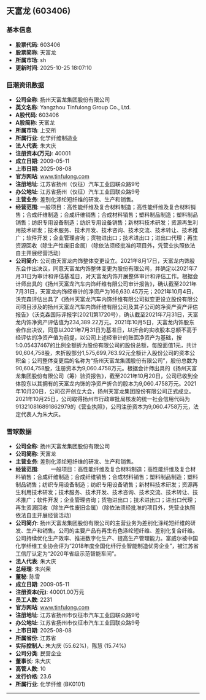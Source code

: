 ## 天富龙 (603406)

### 基本信息

- **股票代码**: 603406
- **股票简称**: 天富龙
- **所属市场**: sh
- **更新时间**: 2025-10-25 18:07:10

### 巨潮资讯数据

- **公司全称**: 扬州天富龙集团股份有限公司
- **英文名称**: Yangzhou Tinfulong Group Co., Ltd.
- **A股代码**: 603406
- **A股简称**: 天富龙
- **所属市场**: 上交所
- **所属行业**: 化学纤维制造业
- **法人代表**: 朱大庆
- **注册资本(万元)**: 40001
- **成立日期**: 2009-05-11
- **上市日期**: 2025-08-08
- **官方网站**: www.tinfulong.com
- **注册地址**: 江苏省扬州（仪征）汽车工业园联众路9号
- **办公地址**: 江苏省扬州（仪征）汽车工业园联众路9号
- **主营业务**: 差别化涤纶短纤维的研发、生产和销售。
- **经营范围**: 一般项目：高性能纤维及复合材料制造；高性能纤维及复合材料销售；合成纤维制造；合成纤维销售；合成材料销售；塑料制品制造；塑料制品销售；纺织专用设备制造；纺织专用设备销售；新材料技术研发；资源再生利用技术研发；技术服务、技术开发、技术咨询、技术交流、技术转让、技术推广；软件开发；企业管理咨询；货物进出口；技术进出口；进出口代理；再生资源回收（除生产性废旧金属）（除依法须经批准的项目外，凭营业执照依法自主开展经营活动）
- **公司简介**: 公司由天富龙内饰整体变更设立。2021年8月17日，天富龙内饰股东会作出决议，同意天富龙内饰整体变更为股份有限公司，并确定以2021年7月31日为审计和评估基准日，对天富龙内饰开展整体审计和评估工作。根据会计师出具的《扬州天富龙汽车内饰纤维有限公司审计报告》，确认截至2021年7月31日，天富龙内饰经审计的净资产为166,630.45万元；2021年10月4日，沃克森评估出具了《扬州天富龙汽车内饰纤维有限公司拟变更设立股份有限公司项目涉及的扬州天富龙汽车内饰纤维有限公司及其子公司的净资产资产评估报告》（沃克森国际评报字[2021]第1720号），确认截至2021年7月31日，天富龙内饰净资产评估值为234,389.22万元。2021年10月5日，天富龙内饰股东会作出决议，同意以2021年7月31日为基准日，以折合的实收股本总额不高于经评估的净资产值为前提，以公司上述经审计的账面净资产为基础，按1:0.05437467的比例全额折为股份有限公司的股份总额，每股面值1元，共计90,604,758股，未折股部分1,575,699,763.92元全额计入股份公司的资本公积金；公司整体变更后的名称为“扬州天富龙集团股份有限公司”，股份总数为90,604,758股，注册资本为9,060.4758万元。根据会计师出具的《扬州天富龙集团股份有限公司（筹）验资报告》，截至2021年10月20日，公司已收到全体股东以其拥有的天富龙内饰的净资产折合的股本为9,060.4758万元。2021年10月20日，公司召开创立大会，扬州天富龙集团股份有限公司正式成立。2021年10月25日，公司取得扬州市行政审批局核发的统一社会信用代码为913210816891862979的《营业执照》，公司注册资本为9,060.4758万元，法定代表人为朱大庆。

### 雪球数据

- **公司全称**: 扬州天富龙集团股份有限公司
- **公司简称**: 天富龙
- **主营业务**: 差别化涤纶短纤维的研发、生产和销售。
- **经营范围**: 　　一般项目：高性能纤维及复合材料制造；高性能纤维及复合材料销售；合成纤维制造；合成纤维销售；合成材料销售；塑料制品制造；塑料制品销售；纺织专用设备制造；纺织专用设备销售；新材料技术研发；资源再生利用技术研发；技术服务、技术开发、技术咨询、技术交流、技术转让、技术推广；软件开发；企业管理咨询；货物进出口；技术进出口；进出口代理；再生资源回收（除生产性废旧金属）（除依法须经批准的项目外，凭营业执照依法自主开展经营活动）
- **公司简介**: 扬州天富龙集团股份有限公司的主营业务为差别化涤纶短纤维的研发、生产和销售。公司的主要产品有再生有色涤纶短纤维、差别化复合纤维。公司持续优化生产效率、推进数字化生产、提高生产管理能力。富威尔被中国化学纤维工业协会评为“2018年度全国化纤行业智能制造优秀企业”，被江苏省工信厅认定为“2020年省级示范智能车间”。
- **法人代表**: 朱大庆
- **总经理**: 朱兴荣
- **董秘**: 陈雪
- **成立日期**: 2009-05-11
- **注册资本(元)**: 40001.00万元
- **员工人数**: 2231
- **官方网站**: www.tinfulong.com
- **注册地址**: 江苏省扬州市仪征市汽车工业园联众路9号
- **办公地址**: 江苏省扬州市仪征市汽车工业园联众路9号
- **上市日期**: 2025-08-08
- **所属省份**: 江苏省
- **实际控制人**: 朱大庆 (55.62%)，陈慧 (15.74%)
- **公司分类**: 民营企业
- **董事长**: 朱大庆
- **高管人数**: 10
- **发行价格**: 23.6
- **所属行业**: 化学纤维 (BK0101)

---